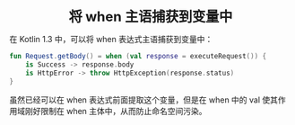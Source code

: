 <center><font size="5"><b>将 when 主语捕获到变量中</b></font></center>

在 Kotlin 1.3 中，可以将 when 表达式主语捕获到变量中：

```kotlin
fun Request.getBody() = when (val response = executeRequest()) {
    is Success -> response.body
    is HttpError -> throw HttpException(response.status)
}
```

虽然已经可以在 when 表达式前面提取这个变量，但是在 when 中的 val 使其作用域刚好限制在 when 主体中，从而防止命名空间污染。

